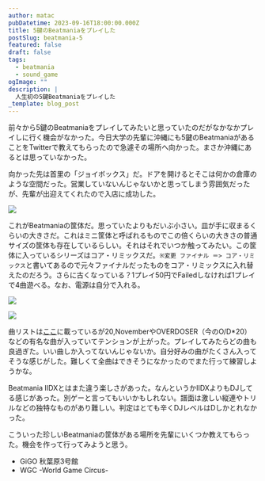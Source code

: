 ```yaml
---
author: matac
pubDatetime: 2023-09-16T18:00:00.000Z
title: 5鍵のBeatmaniaをプレイした
postSlug: beatmania-5
featured: false
draft: false
tags:
  - beatmania
  - sound_game
ogImage: ""
description: |
  人生初の5鍵Beatmaniaをプレイした
_template: blog_post
---
```


前々から5鍵のBeatmaniaをプレイしてみたいと思っていたのだがなかなかプレイしに行く機会がなかった。今日大学の先輩に沖縄にも5鍵のBeatmaniaがあることをTwitterで教えてもらったので急遽その場所へ向かった。まさか沖縄にあるとは思っていなかった。

向かった先は首里の「ジョイボックス」だ。ドアを開けるとそこは何かの倉庫のような空間だった。営業していないんじゃないかと思ってしまう雰囲気だったが、先輩が出迎えてくれたので入店に成功した。

![](/img/joy-box.jpg)

これがBeatmaniaの筐体だ。思っていたよりもだいぶ小さい。皿が手に収まるくらいの大きさだ。これはミニ筐体と呼ばれるものでこの倍くらいの大きさの普通サイズの筐体も存在しているらしい。それはそれでいつか触ってみたい。この筐体に入っているシリーズはコア・リミックスだ。`※変更 ファイナル ＝> コア・リミックス`と書いてあるので元々ファイナルだったものをコア・リミックスに入れ替えたのだろう。さらに古くなっている？1プレイ50円でFailedしなければ1プレイで4曲遊べる。なお、電源は自分で入れる。

![](/img/bm.jpg)

![](/img/bm1.jpg)

曲リストは[ここ](http://www2u.biglobe.ne.jp/~hiro-p/list/besqubmcore.htm)に載っているが20,NovemberやOVERDOSER（今のO/D\*20）などの有名な曲が入っていてテンションが上がった。プレイしてみたらどの曲も良過ぎた。いい曲しか入ってないんじゃないか。自分好みの曲がたくさん入ってそうな感じがした。難しくて全曲はできそうになかったのでまた行って練習しようかな。

Beatmania IIDXとはまた違う楽しさがあった。なんというかIIDXよりもDJしてる感じがあった。別ゲーと言ってもいいかもしれない。譜面は激しい縦連やトリルなどの独特なものがあり難しい。判定はとても辛くDJレベルはDしかとれなかった。

こういった珍しいBeatmaniaの筐体がある場所を先輩にいくつか教えてもらった。機会を作って行ってみようと思う。

- GiGO 秋葉原3号館
- WGC -World Game Circus-
